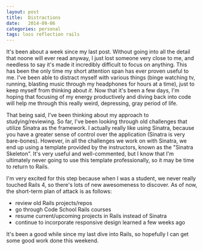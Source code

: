 ```yaml
---
layout: post
title:  Distractions
date:   2014-09-06
categories: personal
tags: loss reflection rails
---
```


It's been about a week since my last post. Without going into all the detail that noone will ever read anyway, I just lost someone very close to me, and needless to say it's made it incredibly difficult to focus on anything. This has been the only time my short attention span has ever proven useful to me. I've been able to distract myself with various things (binge watching tv, running, blasting music through my headphones for hours at a time), just to keep myself from thinking about *it*. Now that it's been a few days, I'm hoping that focusing of my energy productively and diving back into code will help me through this really weird, depressing, gray period of life.

That being said, I've been thinking about my approach to studying/reviewing. So far, I've been looking through old challenges that utilize Sinatra as the framework. I actually really like using Sinatra, because you have a greater sense of control over the application (Sinatra is very bare-bones). However, in all the challenges we work on with Sinatra, we end up using a template provided by the instructors, known as the "Sinatra Skeleton". It's very useful and well-commented, but I know that I'm ultimately never going to use this template professionally, so it may be time to return to Rails.

I'm very excited for this step because when I was a student, we never really touched Rails 4, so there's lots of new awesomeness to discover. As of now, the short-term plan of attack is as follows:

- review old Rails projects/repos
- go through Code School Rails courses
- resume current/upcoming projects in Rails instead of Sinatra
- continue to incorporate responsive design learned a few weeks ago

It's been a good while since my last dive into Rails, so hopefully I can get some good work done this weekend.

